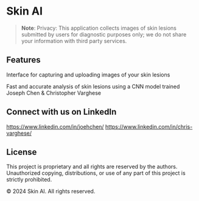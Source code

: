 # Skin AI

>**Note**: Privacy: This application collects images of skin lesions submitted by users for diagnostic purposes only; we do not share your information with third party services.

## Features

Interface for capturing and uploading images of your skin lesions

Fast and accurate analysis of skin lesions using a CNN model trained Joseph Chen & Christopher Varghese

## Connect with us on LinkedIn

https://www.linkedin.com/in/joehchen/
https://www.linkedin.com/in/chris-varghese/

## License

This project is proprietary and all rights are reserved by the authors. Unauthorized copying, distributions, or use of any part of this project is strictly prohibited.

© 2024 Skin AI. All rights reserved.
